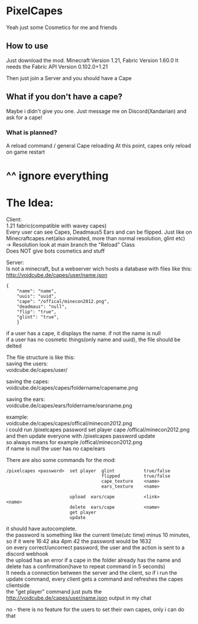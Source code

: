 # PixelCapes
Yeah just some Cosmetics for me and friends

## How to use
Just download the mod. Minecraft Version 1.21, Fabric Version 1.60.0
It needs the Fabric API Version 0.102.0+1.21

Then just join a Server and you should have a Cape

## What if you don't have a cape?
Maybe i didn't give you one. Just message me on Discord(Xandarian) and ask for a cape!

### What is planned?
A reload command / general Cape reloading
At this point, capes only reload on game restart



# ^^ ignore everything
# The Idea:
Client:<br>
1.21 fabric(compatible with wavey capes)<br>
Every user can see Capes, Deadmaus5 Ears and can be flipped. Just like on Minecraftcapes.net(also animated, more than normal resolution, glint etc) <br>
-> Resolution look at main branch the "Reload" Class <br>
Does NOT give bots cosmetics and stuff

Server:<br>
Is not a minecraft, but a webserver wich hosts a database with files like this: <br>
http://voidcube.de/capes/user/name.json
````
{
    "name": "name",
    "uuis": "uuid",
    "cape": "/offical/minecon2012.png",
    "deadmaus": "null",
    "flip": "true",
    "glint": "true",
    }
````

if a user has a cape, it displays the name. if not the name is null<br>
if a user has no cosmetic things(only name and uuid), the file should be delted

The file structure is like this:<br>
saving the users:<br>
voidcube.de/capes/user/

saving the capes:<br>
voidcube.de/capes/capes/foldername/capename.png

saving the ears:<br>
voidcube.de/capes/ears/foldername/earsname.png

example:<br>
voidcube.de/capes/capes/offical/minecon2012.png<br>
i could run /pixelcapes password set player cape /offical/minecon2012.png<br>
and then update everyone with /pixelcapes password update<br>
so <name> always means for example /offical/minecon2012.png<br>
if name is null the user has no cape/ears


There are also some commands for the mod:
````
/pixelcapes <password>  set player  glint           true/false
                                    flipped         true/false
                                    cape_texture    <name>
                                    ears_texture    <name>
                                    
                        upload  ears/cape           <link>          <name>
                        delete  ears/cape           <name>
                        get player
                        update
````

it should have autocomplete.<br>
the password is something like the current time(utc time) minus 10 minutes, so if it were 16:42 aka 4pm 42 the password would be 1632<br>
on every correct/uncorrect password, the user and the action is sent to a discord webhook<br>
the upload has an error if a cape in the folder already has the name and delete has a confirmation(have to repeat command in 5 seconds)<br>
It needs a connection between the server and the client, so if i run the update command, every client gets a command and refreshes the capes clientside<br>
the "get player" command just puts the http://voidcube.de/capes/user/name.json output in my chat<br>


no - there is no feature for the users to set their own capes, only i can do that
